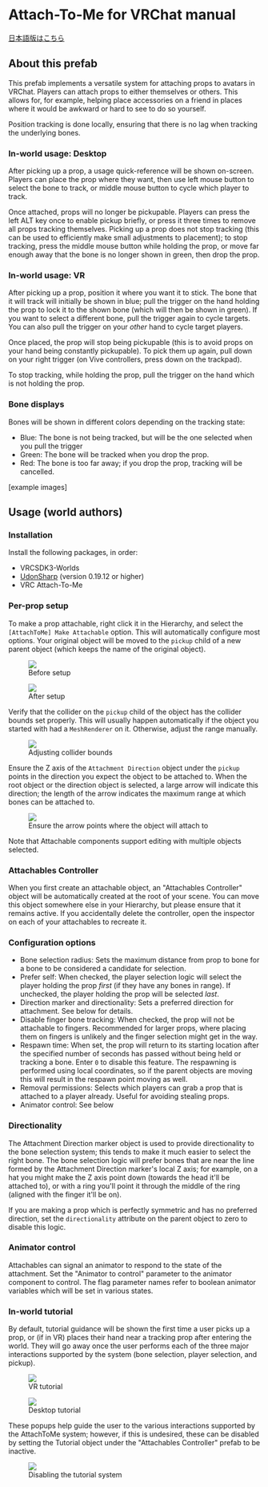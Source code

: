 # Attach-To-Me for VRChat manual

[日本語版はこちら](jp.md)

## About this prefab

This prefab implements a versatile system for attaching props to avatars in VRChat. Players can attach props to either themselves or others. This allows for, for example, helping place accessories on a friend in places where it would be awkward or hard to see to do so yourself.

Position tracking is done locally, ensuring that there is no lag when tracking the underlying bones.

### In-world usage: Desktop

After picking up a prop, a usage quick-reference will be shown on-screen. Players can place the prop where they want, then use left mouse button to select the bone to track, or middle mouse button to cycle which player to track.

Once attached, props will no longer be pickupable. Players can press the left ALT key once to enable pickup briefly, or press it three times to remove all props tracking themselves. Picking up a prop does not stop tracking (this can be used to efficiently make small adjustments to placement); to stop tracking, press the middle mouse button while holding the prop, or move far enough away that the bone is no longer shown in green, then drop the prop.

### In-world usage: VR

After picking up a prop, position it where you want it to stick. The bone that it will track will initially be shown in blue; pull the trigger on the hand holding the prop to lock it to the shown bone (which will then be shown in green). If you want to select a different bone, pull the trigger again to cycle targets. You can also pull the trigger on your _other_ hand to cycle target players.

Once placed, the prop will stop being pickupable (this is to avoid props on your hand being constantly pickupable). To pick them up again, pull down on your right trigger (on Vive controllers, press down on the trackpad).

To stop tracking, while holding the prop, pull the trigger on the hand which is not holding the prop.

### Bone displays

Bones will be shown in different colors depending on the tracking state:

* Blue: The bone is not being tracked, but will be the one selected when you pull the trigger
* Green: The bone will be tracked when you drop the prop.
* Red: The bone is too far away; if you drop the prop, tracking will be cancelled.

[example images]

## Usage (world authors)

### Installation

Install the following packages, in order:

* VRCSDK3-Worlds
* [UdonSharp](https://github.com/MerlinVR/UdonSharp/releases) (version 0.19.12 or higher)
* VRC Attach-To-Me

### Per-prop setup

To make a prop attachable, right click it in the Hierarchy, and select the `[AttachToMe] Make Attachable` option. This will automatically configure most options. Your original object will be moved to the `pickup` child of a new parent object (which keeps the name of the original object).

<figure>
  <img src="install guide - pre setup.png">
  <figcaption>Before setup</figcaption>
</figure><figure>
  <img src="install guide - post setup.png">
  <figcaption>After setup</figcaption>
</figure>

Verify that the collider on the `pickup` child of the object has the collider bounds set properly. This will usually happen automatically if the object you started with had a `MeshRenderer` on it. Otherwise, adjust the range manually.

<figure>
  <img src="install guide - adjust collider.png">
  <figcaption>Adjusting collider bounds</figcaption>
</figure>

Ensure the Z axis of the `Attachment Direction` object under the `pickup` points in the direction you expect the object to be attached to. When the root object or the direction object is selected, a large arrow will indicate this direction; the length of the arrow indicates the maximum range at which bones can be attached to.

<figure>
  <img src="install guide - directionality.png">
  <figcaption>Ensure the arrow points where the object will attach to</figcaption>
</figure>

Note that Attachable components support editing with multiple objects selected.

### Attachables Controller

When you first create an attachable object, an "Attachables Controller" object will be automatically created at the root of your scene. You can move this object somewhere else in your Hierarchy, but please ensure that it remains active. If you accidentally delete the controller, open the inspector on each of your attachables to recreate it.

### Configuration options

* Bone selection radius: Sets the maximum distance from prop to bone for a bone to be considered a candidate for selection.
* Prefer self: When checked, the player selection logic will select the player holding the prop _first_ (if they have any bones in range). If unchecked, the player holding the prop will be selected _last_.
* Direction marker and directionality:  Sets a preferred direction for attachment. See below for details.
* Disable finger bone tracking: When checked, the prop will not be attachable to fingers. Recommended for larger props, where placing them on fingers is unlikely and the finger selection might get in the way.
* Respawn time: When set, the prop will return to its starting location after the specified number of seconds has passed without being held or tracking a bone. Enter `0` to disable this feature. The respawning is performed using local coordinates, so if the parent objects are moving this will result in the respawn point moving as well.
* Removal permissions: Selects which players can grab a prop that is attached to a player already. Useful for avoiding stealing props.
* Animator control: See below

### Directionality

The Attachment Direction marker object is used to provide directionality to the bone selection system; this tends to make it much easier to select the right bone. The bone selection logic will prefer bones that are near the line formed by the Attachment Direction marker's local Z axis; for example, on a hat you might make the Z axis point down (towards the head it'll be attached to), or with a ring you'll point it through the middle of the ring (aligned with the finger it'll be on).

If you are making a prop which is perfectly symmetric and has no preferred direction, set the `directionality` attribute on the parent object to zero to disable this logic.

### Animator control

Attachables can signal an animator to respond to the state of the attachment. Set the "Animator to control" parameter to the animator component to control. The flag parameter names refer to boolean animator variables which will be set in various states.

### In-world tutorial

By default, tutorial guidance will be shown the first time a user picks up a prop, or (if in VR) places their hand near a tracking prop after entering the world. They will go away once the user performs each of the three major interactions supported by the system (bone selection, player selection, and pickup).

<figure>
  <img src="tutorial vr.png">
  <figcaption>VR tutorial</figcaption>
</figure>

<figure>
  <img src="tutorial desktop.png">
  <figcaption>Desktop tutorial</figcaption>
</figure>

 These popups help guide the user to the various interactions supported by the AttachToMe system; however, if this is undesired, these can be disabled by setting the Tutorial object under the "Attachables Controller" prefab to be inactive.
 
 <figure>
  <img src="tutorial off.png">
  <figcaption>Disabling the tutorial system</figcaption>
</figure>

